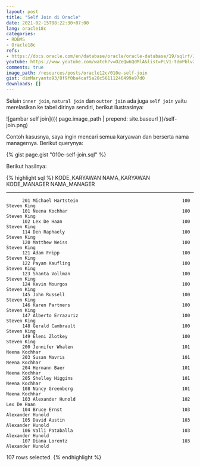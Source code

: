 ```yaml
---
layout: post
title: "Self Join di Oracle"
date: 2021-02-15T08:22:30+07:00
lang: oracle18c
categories:
- RDBMS
- Oracle18c
refs: 
- https://docs.oracle.com/en/database/oracle/oracle-database/19/sqlrf/Joins.html#GUID-B0F5C614-CBDD-45F6-966D-00BAD6463440
youtube: https://www.youtube.com/watch?v=OZeQw6QdMlA&list=PLV1-tdmPblvzqS-Z57hZ_spTRtVvnYYpV&index=47
comments: true
image_path: /resources/posts/oracle12c/010e-self-join
gist: dimMaryanto93/8f9f0ba4caf5a28c56111246499e97d0
downloads: []
---
```


Selain `inner join`, `natural join` dan `outter join` ada juga `self join` yaitu merelasikan ke tabel dirinya sendiri, berikut ilustrasinya:

![gambar self join]({{ page.image_path | prepend: site.baseurl }}/self-join.png)

Contoh kasusnya, saya ingin mencari semua karyawan dan berserta nama managernya. Berikut querynya:

{% gist page.gist "010e-self-join.sql" %}

Berikut hasilnya:

{% highlight sql %}
KODE_KARYAWAN NAMA_KARYAWAN                                  KODE_MANAGER NAMA_MANAGER
------------- ---------------------------------------------- ------------ ----------------------------------------------
          201 Michael Hartstein                                       100 Steven King
          101 Neena Kochhar                                           100 Steven King
          102 Lex De Haan                                             100 Steven King
          114 Den Raphaely                                            100 Steven King
          120 Matthew Weiss                                           100 Steven King
          121 Adam Fripp                                              100 Steven King
          122 Payam Kaufling                                          100 Steven King
          123 Shanta Vollman                                          100 Steven King
          124 Kevin Mourgos                                           100 Steven King
          145 John Russell                                            100 Steven King
          146 Karen Partners                                          100 Steven King
          147 Alberto Errazuriz                                       100 Steven King
          148 Gerald Cambrault                                        100 Steven King
          149 Eleni Zlotkey                                           100 Steven King
          200 Jennifer Whalen                                         101 Neena Kochhar
          203 Susan Mavris                                            101 Neena Kochhar
          204 Hermann Baer                                            101 Neena Kochhar
          205 Shelley Higgins                                         101 Neena Kochhar
          108 Nancy Greenberg                                         101 Neena Kochhar
          103 Alexander Hunold                                        102 Lex De Haan
          104 Bruce Ernst                                             103 Alexander Hunold
          105 David Austin                                            103 Alexander Hunold
          106 Valli Pataballa                                         103 Alexander Hunold
          107 Diana Lorentz                                           103 Alexander Hunold

107 rows selected.
{% endhighlight %}
